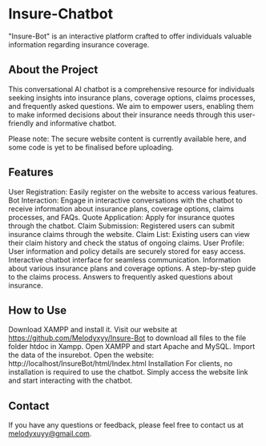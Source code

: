 # Insure-Chatbot

"Insure-Bot" is an interactive platform crafted to offer individuals valuable information regarding insurance coverage. 

## About the Project

This conversational AI chatbot is a comprehensive resource for individuals seeking insights into insurance plans, coverage options, claims processes, and frequently asked questions. We aim to empower users, enabling them to make informed decisions about their insurance needs through this user-friendly and informative chatbot.

Please note: The secure website content is currently available here, and some code is yet to be finalised before uploading.

## Features

User Registration: Easily register on the website to access various features.
Bot Interaction: Engage in interactive conversations with the chatbot to receive information about insurance plans, coverage options, claims processes, and FAQs.
Quote Application: Apply for insurance quotes through the chatbot.
Claim Submission: Registered users can submit insurance claims through the website.
Claim List: Existing users can view their claim history and check the status of ongoing claims.
User Profile: User information and policy details are securely stored for easy access.
Interactive chatbot interface for seamless communication.
Information about various insurance plans and coverage options.
A step-by-step guide to the claims process.
Answers to frequently asked questions about insurance.


## How to Use

Download XAMPP and install it.
Visit our website at https://github.com/Melodyxyy/Insure-Bot to download all files to the file folder htdoc in Xampp.
Open XAMPP and start Apache and MySQL.
Import the data of the insurebot.
Open the website: http://localhost/InsureBot/html/Index.html
Installation
For clients, no installation is required to use the chatbot. Simply access the website link and start interacting with the chatbot.

## Contact

If you have any questions or feedback, please feel free to contact us at melodyxuyy@gmail.com.
